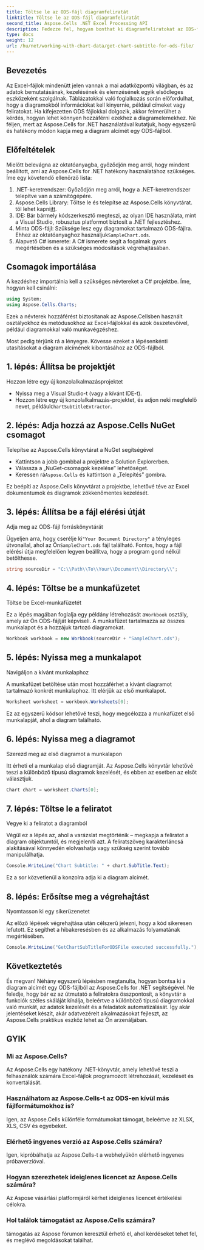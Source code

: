 ```yaml
---
title: Töltse le az ODS-fájl diagramfeliratát
linktitle: Töltse le az ODS-fájl diagramfeliratát
second_title: Aspose.Cells .NET Excel Processing API
description: Fedezze fel, hogyan bonthat ki diagramfeliratokat az ODS-fájlokból az Aspose.Cells for .NET segítségével ezzel a részletes, lépésenkénti útmutatóval. Tökéletes fejlesztőknek.
type: docs
weight: 12
url: /hu/net/working-with-chart-data/get-chart-subtitle-for-ods-file/
---
```

## Bevezetés

Az Excel-fájlok mindenütt jelen vannak a mai adatközpontú világban, és az adatok bemutatásának, kezelésének és elemzésének egyik elsődleges eszközeként szolgálnak. Táblázatokkal való foglalkozás során előfordulhat, hogy a diagramokból információkat kell kinyernie, például címeket vagy feliratokat. Ha kifejezetten ODS fájlokkal dolgozik, akkor felmerülhet a kérdés, hogyan lehet könnyen hozzáférni ezekhez a diagramelemekhez. Ne féljen, mert az Aspose.Cells for .NET használatával kutatjuk, hogy egyszerű és hatékony módon kapja meg a diagram alcímét egy ODS-fájlból.

## Előfeltételek

Mielőtt belevágna az oktatóanyagba, győződjön meg arról, hogy mindent beállított, ami az Aspose.Cells for .NET hatékony használatához szükséges. Íme egy követendő ellenőrző lista:

1. .NET-keretrendszer: Győződjön meg arról, hogy a .NET-keretrendszer telepítve van a számítógépére. 
2. Aspose.Cells Library: Töltse le és telepítse az Aspose.Cells könyvtárat. től lehet kapni[itt](https://releases.aspose.com/cells/net/).
3. IDE: Bár bármely kódszerkesztő megteszi, az olyan IDE használata, mint a Visual Studio, robusztus platformot biztosít a .NET fejlesztéshez.
4.  Minta ODS-fájl: Szüksége lesz egy diagramokat tartalmazó ODS-fájlra. Ehhez az oktatóanyaghoz használjuk`SampleChart.ods`.
5. Alapvető C# ismerete: A C# ismerete segít a fogalmak gyors megértésében és a szükséges módosítások végrehajtásában.

## Csomagok importálása

A kezdéshez importálnia kell a szükséges névtereket a C# projektbe. Íme, hogyan kell csinálni:

```csharp
using System;
using Aspose.Cells.Charts;
```

Ezek a névterek hozzáférést biztosítanak az Aspose.Cellsben használt osztályokhoz és metódusokhoz az Excel-fájlokkal és azok összetevőivel, például diagramokkal való munkavégzéshez.

Most pedig térjünk rá a lényegre. Kövesse ezeket a lépésenkénti utasításokat a diagram alcímének kibontásához az ODS-fájlból.

## 1. lépés: Állítsa be projektjét

Hozzon létre egy új konzolalkalmazásprojektet

- Nyissa meg a Visual Studio-t (vagy a kívánt IDE-t).
- Hozzon létre egy új konzolalkalmazás-projektet, és adjon neki megfelelő nevet, például`ChartSubtitleExtractor`.

## 2. lépés: Adja hozzá az Aspose.Cells NuGet csomagot

Telepítse az Aspose.Cells könyvtárat a NuGet segítségével

- Kattintson a jobb gombbal a projektre a Solution Explorerben.
- Válassza a „NuGet-csomagok kezelése” lehetőséget.
-  Keressen rá`Aspose.Cells` és kattintson a „Telepítés” gombra.

Ez beépíti az Aspose.Cells könyvtárat a projektbe, lehetővé téve az Excel dokumentumok és diagramok zökkenőmentes kezelését.

## 3. lépés: Állítsa be a fájl elérési útját

Adja meg az ODS-fájl forráskönyvtárát

 Ügyeljen arra, hogy cserélje ki`"Your Document Directory"` a tényleges útvonallal, ahol az Ön`SampleChart.ods` fájl található. Fontos, hogy a fájl elérési útja megfelelően legyen beállítva, hogy a program gond nélkül betölthesse.

```csharp
string sourceDir = "C:\\Path\\To\\Your\\Document\\Directory\\";
```

## 4. lépés: Töltse be a munkafüzetet

Töltse be Excel-munkafüzetét

 Ez a lépés magában foglalja egy példány létrehozását a`Workbook` osztály, amely az Ön ODS-fájlját képviseli. A munkafüzet tartalmazza az összes munkalapot és a hozzájuk tartozó diagramokat.

```csharp
Workbook workbook = new Workbook(sourceDir + "SampleChart.ods");
```

## 5. lépés: Nyissa meg a munkalapot

Navigáljon a kívánt munkalaphoz

A munkafüzet betöltése után most hozzáférhet a kívánt diagramot tartalmazó konkrét munkalaphoz. Itt elérjük az első munkalapot.

```csharp
Worksheet worksheet = workbook.Worksheets[0];
```

Ez az egyszerű kódsor lehetővé teszi, hogy megcélozza a munkafüzet első munkalapját, ahol a diagram található.

## 6. lépés: Nyissa meg a diagramot

Szerezd meg az első diagramot a munkalapon

Itt érheti el a munkalap első diagramját. Az Aspose.Cells könyvtár lehetővé teszi a különböző típusú diagramok kezelését, és ebben az esetben az elsőt választjuk.

```csharp
Chart chart = worksheet.Charts[0];
```

## 7. lépés: Töltse le a feliratot

Vegye ki a feliratot a diagramból

Végül ez a lépés az, ahol a varázslat megtörténik – megkapja a feliratot a diagram objektumtól, és megjeleníti azt. A feliratszöveg karakterláncsá alakításával könnyedén elolvashatja vagy szükség szerint tovább manipulálhatja.

```csharp
Console.WriteLine("Chart Subtitle: " + chart.SubTitle.Text);
```

Ez a sor közvetlenül a konzolra adja ki a diagram alcímét.

## 8. lépés: Erősítse meg a végrehajtást

Nyomtasson ki egy sikerüzenetet

Az előző lépések végrehajtása után célszerű jelezni, hogy a kód sikeresen lefutott. Ez segíthet a hibakeresésben és az alkalmazás folyamatának megértésében.

```csharp
Console.WriteLine("GetChartSubTitleForODSFile executed successfully.");
```

## Következtetés

És megvan! Néhány egyszerű lépésben megtanulta, hogyan bontsa ki a diagram alcímét egy ODS-fájlból az Aspose.Cells for .NET segítségével. Ne feledje, hogy bár ez az útmutató a feliratokra összpontosít, a könyvtár a funkciók széles skáláját kínálja, beleértve a különböző típusú diagramokkal való munkát, az adatok kezelését és a feladatok automatizálását. Így akár jelentéseket készít, akár adatvezérelt alkalmazásokat fejleszt, az Aspose.Cells praktikus eszköz lehet az Ön arzenáljában.

## GYIK

### Mi az Aspose.Cells?
Az Aspose.Cells egy hatékony .NET-könyvtár, amely lehetővé teszi a felhasználók számára Excel-fájlok programozott létrehozását, kezelését és konvertálását.

### Használhatom az Aspose.Cells-t az ODS-en kívül más fájlformátumokhoz is?
Igen, az Aspose.Cells különféle formátumokat támogat, beleértve az XLSX, XLS, CSV és egyebeket.

### Elérhető ingyenes verzió az Aspose.Cells számára?
Igen, kipróbálhatja az Aspose.Cells-t a webhelyükön elérhető ingyenes próbaverzióval.

### Hogyan szerezhetek ideiglenes licencet az Aspose.Cells számára?
Az Aspose vásárlási platformjáról kérhet ideiglenes licencet értékelési célokra.

### Hol találok támogatást az Aspose.Cells számára?
támogatás az Aspose fórumon keresztül érhető el, ahol kérdéseket tehet fel, és meglévő megoldásokat találhat.